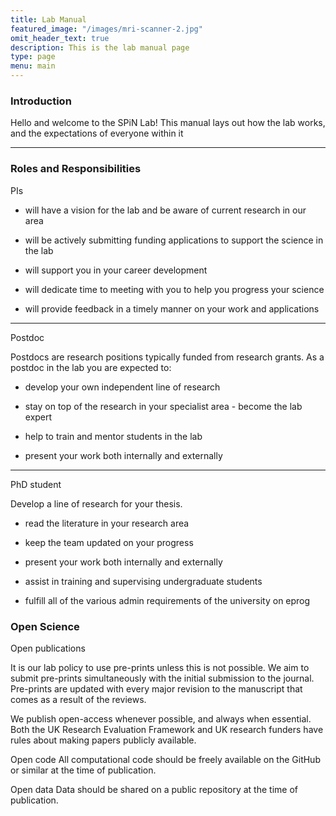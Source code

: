 ```yaml
---
title: Lab Manual
featured_image: "/images/mri-scanner-2.jpg"
omit_header_text: true
description: This is the lab manual page
type: page
menu: main
---
```



### Introduction

Hello and welcome to the SPiN Lab! This manual lays out how the lab works, and the expectations of everyone within it

---

### Roles and Responsibilities

PIs

- will have a vision for the lab and be aware of current research in our area

- will be actively submitting funding applications to support the science in the lab

- will support you in your career development

- will dedicate time to meeting with you to help you progress your science

- will provide feedback in a timely manner on your work and applications

---

Postdoc

Postdocs are research positions typically funded from research grants. As a postdoc in the lab you are expected to:

- develop your own independent line of research

- stay on top of the research in your specialist area - become the lab expert

- help to train and mentor students in the lab

- present your work both internally and externally

---

PhD student

Develop a line of research for your thesis.

- read the literature in your research area

- keep the team updated on your progress

- present your work both internally and externally

- assist in training and supervising undergraduate students

- fulfill all of the various admin requirements of the university on eprog


### Open Science


Open publications

It is our lab policy to use pre-prints unless this is not possible. We aim to submit pre-prints simultaneously with the initial submission to the journal. Pre-prints are updated with every major revision to the manuscript that comes as a result of the reviews.

We publish open-access whenever possible, and always when essential. Both the UK Research Evaluation Framework and UK research funders have rules about making papers publicly available. 

Open code
All computational code should be freely available on the GitHub or similar at the time of publication.

Open data
Data should be shared on a public repository at the time of publication. 




